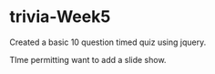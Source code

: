 # trivia-Week5

Created a basic 10 question timed quiz using jquery.

TIme permitting want to add a slide show. 

